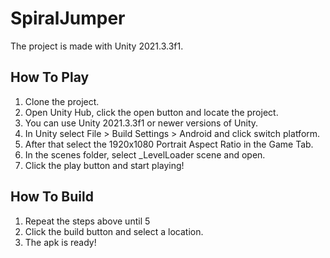 # SpiralJumper
 
The project is made with Unity 2021.3.3f1. 

## How To Play
1. Clone the project.
2. Open Unity Hub, click the open button and locate the project.
3. You can use Unity 2021.3.3f1 or newer versions of Unity.
4. In Unity select File > Build Settings > Android and click switch platform.
5. After that select the 1920x1080 Portrait Aspect Ratio in the Game Tab.
6. In the scenes folder, select _LevelLoader scene and open.
7. Click the play button and start playing!

## How To Build
1. Repeat the steps above until 5
2. Click the build button and select a location.
3. The apk is ready!
